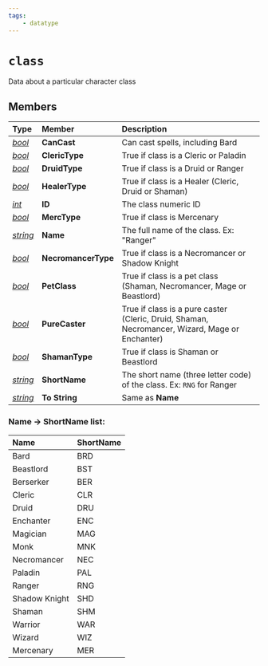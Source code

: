 ```yaml
---
tags:
    - datatype
---
```

# `class`

Data about a particular character class

## Members

| **Type** | **Member** | **Description** |
| :--- | :--- | :--- |
| [_bool_](datatype-bool.md) | **CanCast** | Can cast spells, including Bard |
| [_bool_](datatype-bool.md) | **ClericType** | True if class is a Cleric or Paladin |
| [_bool_](datatype-bool.md) | **DruidType** | True if class is a Druid or Ranger |
| [_bool_](datatype-bool.md) | **HealerType** | True if class is a Healer (Cleric, Druid or Shaman) |
| [_int_](datatype-int.md) | **ID** | The class numeric ID |
| [_bool_](datatype-bool.md) | **MercType** | True if class is Mercenary |
| [_string_](datatype-string.md) | **Name** | The full name of the class. Ex: "Ranger" |
| [_bool_](datatype-bool.md) | **NecromancerType** | True if class is a Necromancer or Shadow Knight |
| [_bool_](datatype-bool.md) | **PetClass** | True if class is a pet class (Shaman, Necromancer, Mage or Beastlord) |
| [_bool_](datatype-bool.md) | **PureCaster** | True if class is a pure caster (Cleric, Druid, Shaman, Necromancer, Wizard, Mage or Enchanter) |
| [_bool_](datatype-bool.md) | **ShamanType** | True if class is Shaman or Beastlord |
| [_string_](datatype-string.md) | **ShortName** | The short name (three letter code) of the class. Ex: `RNG` for Ranger |
| [_string_](datatype-string.md) | **To String** | Same as **Name** |

### Name -> ShortName list:
| **Name** | **ShortName** |
| :--- | :--- |
| Bard | BRD |
| Beastlord | BST |
| Berserker | BER |
| Cleric | CLR |
| Druid | DRU |
| Enchanter | ENC |
| Magician | MAG |
| Monk | MNK |
| Necromancer | NEC |
| Paladin | PAL |
| Ranger | RNG |
| Shadow Knight | SHD |
| Shaman | SHM |
| Warrior | WAR |
| Wizard | WIZ |
| Mercenary | MER |
